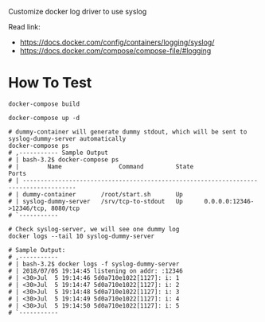 Customize docker log driver to use syslog

Read link:
- https://docs.docker.com/config/containers/logging/syslog/
- https://docs.docker.com/compose/compose-file/#logging

# How To Test

```
docker-compose build

docker-compose up -d

# dummy-container will generate dummy stdout, which will be sent to syslog-dummy-server automatically
docker-compose ps
# ,----------- Sample Output
# | bash-3.2$ docker-compose ps
# |        Name                Command         State                 Ports               
# | -------------------------------------------------------------------------------------
# | dummy-container       /root/start.sh       Up                                        
# | syslog-dummy-server   /srv/tcp-to-stdout   Up      0.0.0.0:12346->12346/tcp, 8080/tcp
# `-----------

# Check syslog-server, we will see one dummy log
docker logs --tail 10 syslog-dummy-server

# Sample Output:
# ,-----------
# | bash-3.2$ docker logs -f syslog-dummy-server
# | 2018/07/05 19:14:45 listening on addr: :12346
# | <30>Jul  5 19:14:46 5d0a710e1022[1127]: i: 1
# | <30>Jul  5 19:14:47 5d0a710e1022[1127]: i: 2
# | <30>Jul  5 19:14:48 5d0a710e1022[1127]: i: 3
# | <30>Jul  5 19:14:49 5d0a710e1022[1127]: i: 4
# | <30>Jul  5 19:14:50 5d0a710e1022[1127]: i: 5
# `-----------
```
